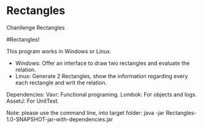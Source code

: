 # Rectangles
Chanllenge Rectangles

#Rectangles!

This program works in Windows or Linux.

- Windows: Offer an interface to draw two rectangles and evaluate the relation.
- Linux: Generate 2 Rectangles, show the information regarding every each rectangle and writ the relation.

Dependencies:
Vavr: Functional programing.
Lombok: For objects and logs.
AssetJ: For UnitTest.

Note: please use the command line, into target folder: java -jar Rectangles-1.0-SNAPSHOT-jar-with-dependencies.jar
